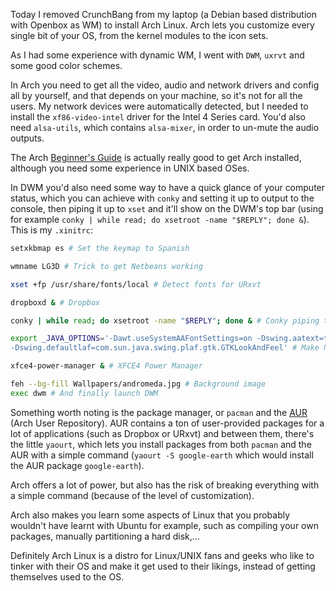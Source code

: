 Today I removed CrunchBang from my laptop (a Debian based distribution with Openbox as WM) to install Arch Linux. Arch lets you customize every single bit of your OS, from the kernel modules to the icon sets.

As I had some experience with dynamic WM, I went with `DWM`, `uxrvt` and some good color schemes. 

In Arch you need to get all the video, audio and network drivers and config all by yourself, and that depends on your machine, so it's not for all the users. My network devices were automatically detected, but I needed to install the `xf86-video-intel` driver for the Intel 4 Series card. You'd also need `alsa-utils`, which contains `alsa-mixer`, in order to un-mute the audio outputs. 

The Arch [Beginner's Guide](https://wiki.archlinux.org/index.php/Beginners'_Guide) is actually really good to get Arch installed, although you need some experience in UNIX based OSes.

In DWM you'd also need some way to have a quick glance of your computer status, which you can achieve with `conky` and setting it up to output to the console, then piping it up to `xset` and it'll show on the DWM's top bar (using for example `conky | while read; do xsetroot -name "$REPLY"; done &`). This is my `.xinitrc`:

```bash
setxkbmap es # Set the keymap to Spanish

wmname LG3D # Trick to get Netbeans working

xset +fp /usr/share/fonts/local # Detect fonts for URxvt

dropboxd & # Dropbox

conky | while read; do xsetroot -name "$REPLY"; done & # Conky piping to the DWM status bar

export _JAVA_OPTIONS='-Dawt.useSystemAAFontSettings=on -Dswing.aatext=true 
-Dswing.defaultlaf=com.sun.java.swing.plaf.gtk.GTKLookAndFeel' # Make Netbeans fonts antialiased

xfce4-power-manager & # XFCE4 Power Manager

feh --bg-fill Wallpapers/andromeda.jpg # Background image 
exec dwm # And finally launch DWM
```

Something worth noting is the package manager, or `pacman` and the [AUR](https://aur.archlinux.org/) (Arch User Repository). AUR contains a ton of user-provided packages for a lot of applications (such as Dropbox or URxvt) and between them, there's the little `yaourt`, which lets you install packages from both `pacman` and the AUR with a simple command (`yaourt -S google-earth` which would install the AUR package `google-earth`).

Arch offers a lot of power, but also has the risk of breaking everything with a simple command (because of the level of customization). 

Arch also makes you learn some aspects of Linux that you probably wouldn't have learnt with Ubuntu for example, such as compiling your own packages, manually partitioning a hard disk,...

Definitely Arch Linux is a distro for Linux/UNIX fans and geeks who like to tinker with their OS and make it get used to their likings, instead of getting themselves used to the OS.